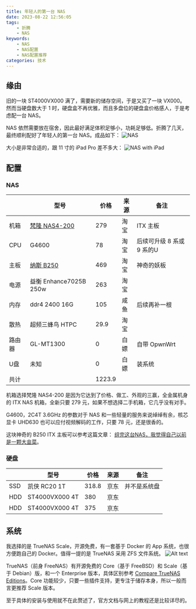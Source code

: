```yaml
---
title: 年轻人的第一台 NAS
date: 2023-08-22 12:56:05
tags: 
    - 折腾
    - NAS
keywords: 
    - NAS
    - NAS配置
    - NAS配置推荐
categories: 技术
---
```


## 缘由

旧的一块 ST4000VX000 满了，需要新的储存空间，于是又买了一块 VX000。然而当硬盘数大于 1 时，硬盘盒不再优雅，而且多盘位的硬盘盒价格感人，于是考虑配一台 NAS。

NAS 依然需要放在宿舍，因此最好满足体积足够小，功耗足够低。折腾了几天，最终顺利配好了年轻人的第一台 NAS。成品如下：
![NAS](/imgs/first-nas/IMG20230822134527.jpg)

大小是非常合适的，跟 11 寸的 iPad Pro 差不多大：
![NAS with iPad](/imgs/first-nas/IMG20230822134548.jpg)

## 配置

### NAS

|        | 型号                                                              | 价格   | 来源 | 备注                      |
| ------ | ----------------------------------------------------------------- | ------ | ---- | ------------------------- |
| 机箱   | [梵隆 NAS4-200](https://item.taobao.com/item.htm?id=694112714570) | 279    | 淘宝 | ITX 主板                  |
| CPU    | G4600                                                             | 78     | 淘宝 | 后续可升级 8 系或 9 系的U |
| 主板   | [纳斯 B250](https://item.taobao.com/item.htm?id=668869217514)     | 469    | 淘宝 | 神奇的妖板                |
| 电源   | 益衡 Enhance7025B 250w                                            | 263    | 淘宝 |                           |
| 内存   | ddr4 2400 16G                                                     | 105    | 咸鱼 | 后续再补一根              |
| 散热   | 超频三蜂鸟 HTPC                                                   | 29.9   | 淘宝 |                           |
| 路由器 | GL-MT1300                                                         | 0      | 白嫖 | 自带 OpwnWrt              |
| U盘    | 未知                                                              | 0      | 白嫖 | 装系统                    |
| 共计   |                                                                   | 1223.9 |      |                           |

机箱选择梵隆 NAS4-200 是因为它达到了价格、做工、外观的三赢，全金属机身的 ITX NAS 机箱，全新只要 279 元，如果不想选择二手机箱，它几乎没有对手。

G4600，2C4T 3.6GHz 的参数对于 NAS 和一些轻量的服务来说绰绰有余，核芯显卡 UHD630 也可以应付视频解码的工作，只要 78 元，还是很香的。

这块神奇的 B250 ITX 主板可以参考这篇文章： [组完这台NAS，我觉得自己以前是一颗大韭菜](https://mp.weixin.qq.com/s/F9g6ynC1DIy_lmmIfOZ8Vg)。

### 硬盘

|     | 型号           | 价格  | 来源 | 备注         |
| --- | -------------- | ----- | ---- | ------------ |
| SSD | 凯侠 RC20 1T   | 318.8 | 京东 | 并不是系统盘 |
| HDD | ST4000VX000 4T | 380   | 京东 |              |
| HDD | ST4000VX000 4T | 375   | 京东 |              |

## 系统

我选择的是 TrueNAS Scale，开源免费，有一套基于 Docker 的 App 系统，也很方便跑自己的 Docker。值得一提的是 TrueNAS 采用 ZFS 文件系统。
![Alt text](/imgs/first-nas/image.png)

TrueNAS（前身 FreeNAS）有开源免费的 Core（基于 FreeBSD）和 Scale（基于 Debian）版，和一个 Enterprise 版本，具体区别参考 [Compare TrueNAS Editions](https://www.truenas.com/compare/)。Core 功能较少，只要一些插件支持，更专注于储存本身，所以一般而言更推荐 Scale 版本。

至于具体的安装与使用就不在此赘述了，官方文档与网上的教程还是比较详尽的。
